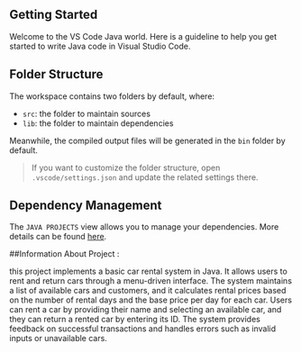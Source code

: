 ## Getting Started

Welcome to the VS Code Java world. Here is a guideline to help you get started to write Java code in Visual Studio Code.

## Folder Structure

The workspace contains two folders by default, where:

- `src`: the folder to maintain sources
- `lib`: the folder to maintain dependencies

Meanwhile, the compiled output files will be generated in the `bin` folder by default.

> If you want to customize the folder structure, open `.vscode/settings.json` and update the related settings there.

## Dependency Management

The `JAVA PROJECTS` view allows you to manage your dependencies. More details can be found [here](https://github.com/microsoft/vscode-java-dependency#manage-dependencies).

##Information About Project :

this project implements a basic car rental system in Java. It allows users to rent and return cars through a menu-driven interface. The system maintains a list of available cars and customers, and it calculates rental prices based on the number of rental days and the base price per day for each car. Users can rent a car by providing their name and selecting an available car, and they can return a rented car by entering its ID. The system provides feedback on successful transactions and handles errors such as invalid inputs or unavailable cars.
